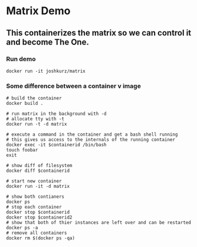 # Matrix Demo

## This containerizes the matrix so we can control it and become The One.

### Run demo
```
docker run -it joshkurz/matrix
```

### Some difference between a container v image
```
# build the container
docker build .

# run matrix in the background with -d
# allocate tty with -t
docker run -t -d matrix

# execute a command in the container and get a bash shell running
# this gives us access to the internals of the running container
docker exec -it $containerid /bin/bash
touch foobar
exit

# show diff of filesystem
docker diff $containerid

# start new container
docker run -it -d matrix

# show both contianers
docker ps
# stop each container
docker stop $containerid
docker stop $containerid2
# show that both of thier instances are left over and can be restarted
docker ps -a
# remove all containers
docker rm $(docker ps -qa)
```
